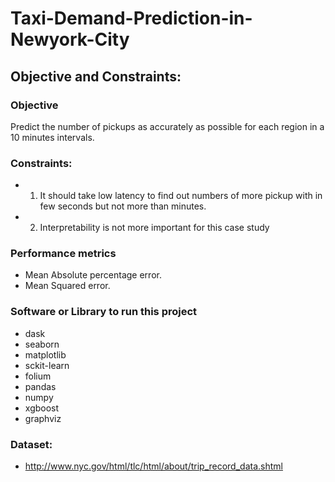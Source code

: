# Taxi-Demand-Prediction-in-Newyork-City

## Objective and Constraints:
### Objective
Predict the number of pickups as accurately as possible for each region in a 10 minutes intervals.

### Constraints:
- 1. It should take low latency to find out numbers of more pickup with in few seconds but not more than minutes.
- 2. Interpretability is not more important for this case study

### Performance metrics
- Mean Absolute percentage error.
- Mean Squared error.

### Software or Library to run this project
- dask
- seaborn
- matplotlib
- sckit-learn
- folium
- pandas
- numpy
- xgboost
- graphviz

### Dataset:
- http://www.nyc.gov/html/tlc/html/about/trip_record_data.shtml 

